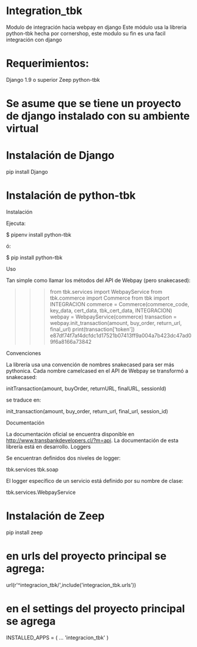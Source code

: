 # Integration_tbk
Modulo de integración hacia webpay en django
Este módulo usa la libreria python-tbk hecha por cornershop, este modulo su fin es una facil integración con django

# Requerimientos:

Django 1.9 o superior
Zeep
python-tbk

# Se asume que se tiene un proyecto de django instalado con su ambiente virtual

# Instalación de Django
pip install Django

# Instalación de python-tbk
Instalación

Ejecuta:

$ pipenv install python-tbk

ó:

$ pip install python-tbk

Uso

Tan simple como llamar los métodos del API de Webpay (pero snakecased):

>>> from tbk.services import WebpayService
>>> from tbk.commerce import Commerce
>>> from tbk import INTEGRACION
>>> commerce = Commerce(commerce_code, key_data, cert_data, tbk_cert_data, INTEGRACION)
>>> webpay = WebpayService(commerce)
>>> transaction = webpay.init_transaction(amount, buy_order, return_url, final_url)
>>> print(transaction['token'])
e87df74f7af4dcfdc1d17521b07413ff9a004a7b423dc47ad09f6a8166a73842

Convenciones

La librería usa una convención de nombres snakecased para ser más pythonica. Cada nombre camelcased en el API de Webpay se transformó a snakecased:

initTransaction(amount, buyOrder, returnURL, finalURL, sessionId)

se traduce en:

init_transaction(amount, buy_order, return_url, final_url, session_id)

Documentación

La documentación oficial se encuentra disponible en http://www.transbankdevelopers.cl/?m=api. La documentación de esta librería está en desarrollo.
Loggers

Se encuentran definidos dos niveles de logger:

tbk.services
tbk.soap

El logger específico de un servicio está definido por su nombre de clase:

tbk.services.WebpayService

# Instalación de Zeep
pip install zeep

# en urls del proyecto principal se agrega:
url(r'^integracion_tbk/',include('integracion_tbk.urls'))

# en el settings del proyecto principal se agrega
INSTALLED_APPS = (
    ...
    'integracion_tbk'
)

